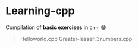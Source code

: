 # Learning-cpp
Compilation of **basic exercises** in c++ 😁
>Helloworld.cpp
>Greater-lesser_3numbers.cpp

